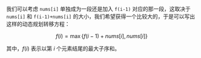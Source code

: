 我们可以考虑 `nums[i]` 单独成为一段还是加入 `f(i-1)` 对应的那一段，这取决于 `nums[i]` 和 `f(i-1)+nums[i]` 的大小，我们希望获得一个比较大的，于是可以写出这样的动态规划转移方程：

$$f(i) = \max\{f(i-1)+nums[i], nums[i]\}$$

其中，$f(i)$ 表示以第 $i$ 个元素结尾的最大子序和。